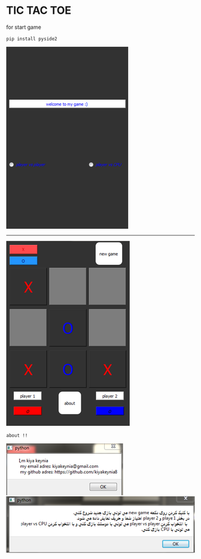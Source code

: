 # TIC TAC TOE

for start game

```
pip install pyside2
```

![start](start.PNG)

---
![game](game.PNG)
```
about !!
```
![about](about.PNG)
![about2](about2.PNG)
